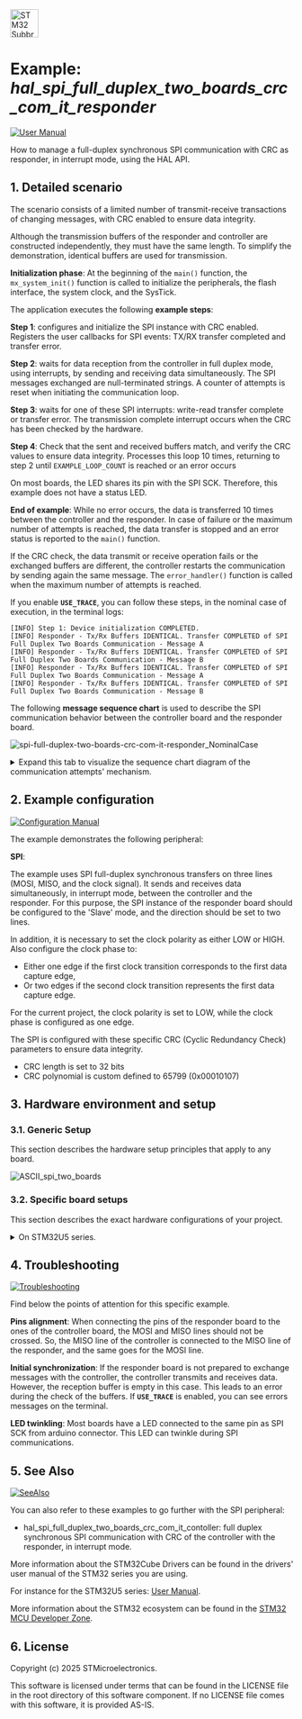 <img src="doc/subbrand-stm32.svg" width="50" alt="STM32 Subbrand Logo"/>

# __Example: *hal_spi_full_duplex_two_boards_crc_com_it_responder*__

[![User Manual](doc/read_the-UM.svg)](https://dev.st.com/stm32cube-docs/examples/latest/ "Online documentation.")

How to manage a full-duplex synchronous SPI communication with CRC as responder, in interrupt mode, using the HAL API.


## __1. Detailed scenario__

The scenario consists of a limited number of transmit-receive transactions of changing messages, with CRC enabled to ensure data integrity.

Although the transmission buffers of the responder and controller are constructed independently, they must have the same length.
To simplify the demonstration, identical buffers are used for transmission.

__Initialization phase__: At the beginning of the `main()` function, the `mx_system_init()` function is called to initialize the peripherals, the flash interface, the system clock, and the SysTick.

The application executes the following __example steps__:

__Step 1__: configures and initialize the SPI instance with CRC enabled. Registers the user callbacks for SPI events: TX/RX transfer completed and transfer error.

__Step 2__: waits for data reception from the controller in full duplex mode, using interrupts, by sending and receiving data simultaneously. The SPI messages exchanged are null-terminated strings. A counter of attempts is reset when initiating the communication loop.

__Step 3__: waits for one of these SPI interrupts: write-read transfer complete or transfer error. The transmission complete interrupt occurs when the CRC has been checked by the hardware.

__Step 4__: Check that the sent and received buffers match, and verify the CRC values to ensure data integrity.
            Processes this loop 10 times, returning to step 2 until `EXAMPLE_LOOP_COUNT` is reached or an error occurs

On most boards, the LED shares its pin with the SPI SCK. Therefore, this example does not have a status LED.

__End of example__: While no error occurs, the data is transferred 10 times between the controller and the responder. In case of failure or the maximum number of attempts is reached, the data transfer is stopped and an error status is reported to the `main()` function.

If the CRC check, the data transmit or receive operation fails or the exchanged buffers are different, the controller restarts the communication by sending again the same message. The `error_handler()` function is called when the maximum number of attempts is reached.


If you enable **`USE_TRACE`**, you can follow these steps, in the nominal case of execution, in the terminal logs:

```text
[INFO] Step 1: Device initialization COMPLETED.
[INFO] Responder - Tx/Rx Buffers IDENTICAL. Transfer COMPLETED of SPI Full Duplex Two Boards Communication - Message A
[INFO] Responder - Tx/Rx Buffers IDENTICAL. Transfer COMPLETED of SPI Full Duplex Two Boards Communication - Message B
[INFO] Responder - Tx/Rx Buffers IDENTICAL. Transfer COMPLETED of SPI Full Duplex Two Boards Communication - Message A
[INFO] Responder - Tx/Rx Buffers IDENTICAL. Transfer COMPLETED of SPI Full Duplex Two Boards Communication - Message B
```

The following **message sequence chart** is used to describe the SPI communication behavior between the controller board and the responder board.

![spi-full-duplex-two-boards-crc-com-it-responder_NominalCase](doc/spi-full-duplex-two-boards-crc-com-it-responder_NominalCase.svg)

<details>
<summary> Expand this tab to visualize the sequence chart diagram of the communication attempts' mechanism. </summary>

![spi-full-duplex-two-boards-crc-com-it-responder_AttemptsMechanism](doc/spi-full-duplex-two-boards-crc-com-it-responder_AttemptsMechanism.svg)

</details>


## __2. Example configuration__

[![Configuration Manual](doc/configure_with-ConfigurationMa.svg)](https://dev.st.com/stm32cube-docs/examples/latest/#:~:text=config "An offline version is also available in the STM32Cube firmware package.")

The example demonstrates the following peripheral:

__SPI__:

The example uses SPI full-duplex synchronous transfers on three lines (MOSI, MISO, and the clock signal). It sends and receives data simultaneously, in interrupt mode, between the controller and the responder.
For this purpose, the SPI instance of the responder board should be configured to the 'Slave' mode, and the direction should be set to two lines.

In addition, it is necessary to set the clock polarity as either LOW or HIGH.
Also configure the clock phase to:

- Either one edge if the first clock transition corresponds to the first data capture edge,
- Or two edges if the second clock transition represents the first data capture edge.

For the current project, the clock polarity is set to LOW, while the clock phase is configured as one edge.

The SPI is configured with these specific CRC (Cyclic Redundancy Check) parameters to ensure data integrity.

  - CRC length is set to 32 bits
  - CRC polynomial is custom defined to 65799 (0x00010107)


## __3. Hardware environment and setup__

### __3.1. Generic Setup__

This section describes the hardware setup principles that apply to any board.

<!--
@startuml
@startditaa{doc/ASCII_spi_two_boards.png} -E -S

    /-------------------------\                     /-------------------------\
    |          /--------------+                     +--------------\          |
    |          |SPI           |                     |           SPI|          |
    |          |              |                     |              |          |
    |          |          SCK *--------+->----------* SCK          |          |
    |          |              |                     |              |          |
    |          |              |                     |              |          |
    |          |         MOSI *--------+->----------* MOSI         |          |
    |          |              |                     |              |          |
    |          |              |                     |              |          |
    |          |         MISO *----------<----------* MISO         |          |
    |          |              |                     |              |          |
    |          |              |                     |              |          |
    |          \--------------+                     +--------------/          |
    |                         |                     |                         |
    |                     GND *---------------------* GND                     |
    |                         |                     |                         |
    |  /------------------\   |                     |  /-----------------\    |
    |  | STM32 Controller |   |                     |  | STM32 Responder |    |
    |  | MCU              |   |                     |  | MCU             |    |
    |  \------------------/   |                     |  \-----------------/    |
    \-------------------------/                     \-------------------------/

@endditaa
@enduml
-->

![ASCII_spi_two_boards](doc/ASCII_spi_two_boards.png)

### __3.2. Specific board setups__

This section describes the exact hardware configurations of your project.


<details>
<summary>On STM32U5 series.</summary>
<details>
  <summary>On board NUCLEO-U575ZI-Q.</summary>

  | Board connector   | MCU pin | Signal name  | ARDUINO <br> connector pin |
  | :---:             | :---:   | :---:        | :---:                      |
  | CN7-10            | PA5     | SPI1_SCK     | Zio CONNECTOR - D13        |
  | CN7-12            | PA6     | SPI1_MISO    | Zio CONNECTOR - D12        |
  | CN7-14            | PA7     | SPI1_MOSI    | Zio CONNECTOR - D11        |

</details>
</details>

## __4. Troubleshooting__

[![Troubleshooting](doc/debug_with-Troubleshooting.svg)](https://dev.st.com/stm32cube-docs/examples/latest/#:~:text=Troubleshooting "An offline version is also available in the STM32Cube firmware package.")

Find below the points of attention for this specific example.

__Pins alignment__: When connecting the pins of the responder board to the ones of the controller board, the MOSI and MISO lines should not be crossed. So, the MISO line of the controller is connected to the MISO line of the responder, and the same goes for the MOSI line.

__Initial synchronization__: If the responder board is not prepared to exchange messages with the controller, the controller transmits and receives data. However, the reception buffer is empty in this case. This leads to an error during the check of the buffers. If **`USE_TRACE`** is enabled, you can see errors messages on the terminal.

__LED twinkling__: Most boards have a LED connected to the same pin as SPI SCK from arduino connector. This LED can twinkle during SPI communications.


## __5. See Also__

[![SeeAlso](doc/go_further_with-STM32.svg)](https://dev.st.com/stm32cube-docs/examples/latest/#:~:text=See%20Also "An offline version is also available in the STM32Cube firmware package.")

You can also refer to these examples to go further with the SPI peripheral:

- hal_spi_full_duplex_two_boards_crc_com_it_contoller: full duplex synchronous SPI communication with CRC of the controller with the responder, in interrupt mode.

More information about the STM32Cube Drivers can be found in the drivers' user manual of the STM32 series you are using.

For instance for the STM32U5 series: [User Manual](https://www.st.com/resource/en/user_manual/dm00813340-.pdf).

More information about the STM32 ecosystem can be found in the [STM32 MCU Developer Zone](https://www.st.com/content/st_com/en/stm32-mcu-developer-zone.html).


## __6. License__

Copyright (c) 2025 STMicroelectronics.

This software is licensed under terms that can be found in the LICENSE file in the root directory
of this software component.
If no LICENSE file comes with this software, it is provided AS-IS.
